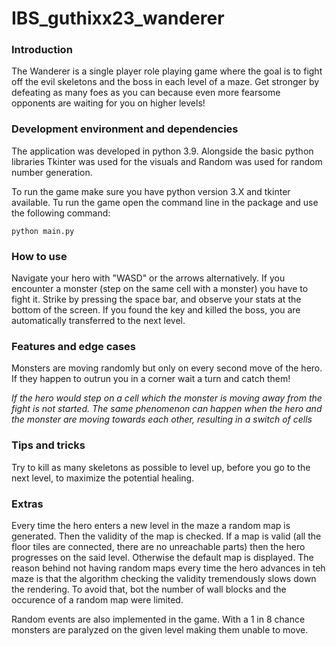 # IBS_guthixx23_wanderer

### Introduction
The Wanderer is a single player role playing game where the goal is to fight
off the evil skeletons and the boss in each level of a maze. Get stronger by
defeating as many foes as you can because even more fearsome opponents are
waiting for you on higher levels!

### Development environment and dependencies

The application was developed in python 3.9. Alongside the basic python 
libraries Tkinter was used for the visuals and Random was used for random
number generation. 

To run the game make sure you have python version 3.X and tkinter available.
Tu run the game open the command line in the package and use the following 
command:

```
python main.py
```

### How to use

Navigate your hero with "WASD" or the arrows alternatively. If you encounter
a monster (step on the same cell with a monster) you have to fight it. 
Strike by pressing the space bar, and observe your stats at the bottom of 
the screen. If you found the key and killed the boss, you are automatically
transferred to the next level.


### Features and edge cases
Monsters are moving randomly but only on every second move of the hero. If 
they happen to outrun you in a corner wait a turn and catch them!

*If the hero would step on a cell which the monster is moving away from 
the fight is not started. The same phenomenon can happen when the hero and 
the monster are moving towards each other, resulting in a switch of cells*

### Tips and tricks

Try to kill as many skeletons as possible to level up, before you go to
the next level, to maximize the potential healing.

### Extras

Every time the hero enters a new level in the maze a random map is generated. Then 
the validity of the map is checked. If a map is valid (all the floor tiles are 
connected, there are no unreachable parts) then the hero progresses on the said level.
Otherwise the default map is displayed. The reason behind not having random maps every
time the hero advances in teh maze is that the algorithm checking the validity 
tremendously slows down the rendering. To avoid that, bot the number of wall blocks
and the occurence of a random map were limited.

Random events are also implemented in the game. With a 1 in 8 chance monsters are 
paralyzed on the given level making them unable to move.

